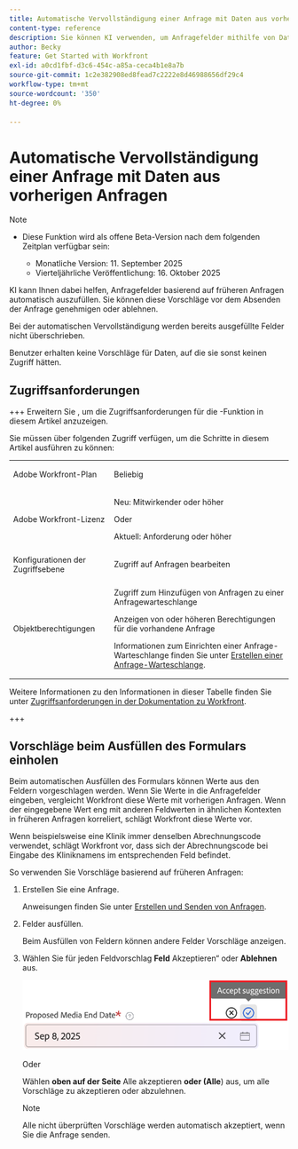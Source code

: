 ```yaml
---
title: Automatische Vervollständigung einer Anfrage mit Daten aus vorherigen Anfragen
content-type: reference
description: Sie können KI verwenden, um Anfragefelder mithilfe von Daten aus früheren Anfragen automatisch auszufüllen.
author: Becky
feature: Get Started with Workfront
exl-id: a0cd1fbf-d3c6-454c-a85a-ceca4b1e8a7b
source-git-commit: 1c2e382908ed8fead7c2222e8d46988656df29c4
workflow-type: tm+mt
source-wordcount: '350'
ht-degree: 0%

---
```


# Automatische Vervollständigung einer Anfrage mit Daten aus vorherigen Anfragen

>[!NOTE]
>
>* Diese Funktion wird als offene Beta-Version nach dem folgenden Zeitplan verfügbar sein:
>
>   * Monatliche Version: 11. September 2025
>   * Vierteljährliche Veröffentlichung: 16. Oktober 2025

KI kann Ihnen dabei helfen, Anfragefelder basierend auf früheren Anfragen automatisch auszufüllen. Sie können diese Vorschläge vor dem Absenden der Anfrage genehmigen oder ablehnen.

Bei der automatischen Vervollständigung werden bereits ausgefüllte Felder nicht überschrieben.

Benutzer erhalten keine Vorschläge für Daten, auf die sie sonst keinen Zugriff hätten.

## Zugriffsanforderungen

+++ Erweitern Sie , um die Zugriffsanforderungen für die -Funktion in diesem Artikel anzuzeigen.

Sie müssen über folgenden Zugriff verfügen, um die Schritte in diesem Artikel ausführen zu können:

<table style="table-layout:auto"> 
 <col> 
 <col> 
 <tbody> 
  <tr> 
   <td role="rowheader">Adobe Workfront-Plan</td> 
   <td> <p>Beliebig </p> </td> 
  </tr> 
  <tr> 
   <td role="rowheader">Adobe Workfront-Lizenz</td> 
   <td> <p>Neu: Mitwirkender oder höher</p>
   Oder
   <p>Aktuell: Anforderung oder höher</p>
    </td> 
  </tr> 
  <tr> 
   <td role="rowheader">Konfigurationen der Zugriffsebene</td> 
   <td> <p>Zugriff auf Anfragen bearbeiten</p>  </td> 
  </tr> 
   <td role="rowheader">Objektberechtigungen</td> 
   <td><p>Zugriff zum Hinzufügen von Anfragen zu einer Anfragewarteschlange</p> <p>Anzeigen von oder höheren Berechtigungen für die vorhandene Anfrage</p> <p>Informationen zum Einrichten einer Anfrage-Warteschlange finden Sie unter <a href="../../../manage-work/requests/create-and-manage-request-queues/create-request-queue.md" class="MCXref xref">Erstellen einer Anfrage-Warteschlange</a>. </p> </td> 
  <tr>
  </tr>
 </tbody> 
</table>

Weitere Informationen zu den Informationen in dieser Tabelle finden Sie unter [Zugriffsanforderungen in der Dokumentation zu Workfront](/help/quicksilver/administration-and-setup/add-users/access-levels-and-object-permissions/access-level-requirements-in-documentation.md).

+++

## Vorschläge beim Ausfüllen des Formulars einholen

Beim automatischen Ausfüllen des Formulars können Werte aus den Feldern vorgeschlagen werden. Wenn Sie Werte in die Anfragefelder eingeben, vergleicht Workfront diese Werte mit vorherigen Anfragen. Wenn der eingegebene Wert eng mit anderen Feldwerten in ähnlichen Kontexten in früheren Anfragen korreliert, schlägt Workfront diese Werte vor.

Wenn beispielsweise eine Klinik immer denselben Abrechnungscode verwendet, schlägt Workfront vor, dass sich der Abrechnungscode bei Eingabe des Kliniknamens im entsprechenden Feld befindet.

So verwenden Sie Vorschläge basierend auf früheren Anfragen:

1. Erstellen Sie eine Anfrage.

   Anweisungen finden Sie unter [Erstellen und Senden von Anfragen](/help/quicksilver/manage-work/requests/create-requests/create-submit-requests.md).

1. Felder ausfüllen.

   Beim Ausfüllen von Feldern können andere Felder Vorschläge anzeigen.

1. Wählen Sie für jeden Feldvorschlag **Feld** Akzeptieren“ oder **Ablehnen** aus.

   ![Vorschlag annehmen oder ablehnen](assets/accept-reject-suggestion.png)

   Oder

   Wählen **oben auf der Seite** Alle akzeptieren **oder (Alle**) aus, um alle Vorschläge zu akzeptieren oder abzulehnen.

   >[!NOTE]
   >
   >Alle nicht überprüften Vorschläge werden automatisch akzeptiert, wenn Sie die Anfrage senden.
